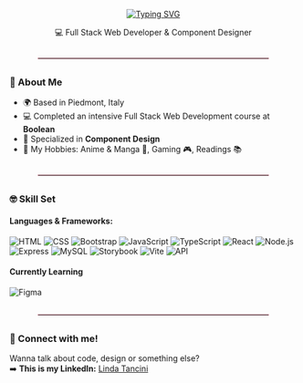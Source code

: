 <p align="center">
 <a href="https://git.io/typing-svg"><img src="https://readme-typing-svg.demolab.com?font=Pacifico&size=28&pause=200&color=FF69B4&center=true&vCenter=true&width=650&lines=Hi+there!;+I%E2%80%99m+Linda+Tancini+%E2%9C%A8" alt="Typing SVG" /></a>
</p>

<p align="center">
💻 Full Stack Web Developer & Component Designer
</p>

<hr style="border:1px solid #F7C6D0; width:80%; margin: 30px auto;">

### 🌸 About Me

<ul>
<li>🌍 Based in Piedmont, Italy</li>
<li>💻 Completed an intensive Full Stack Web Development course at <b>Boolean</b></li>
<li>🎨 Specialized in <b>Component Design</b></li>
<li>🌟 My Hobbies: Anime & Manga 💮, Gaming 🎮, Readings 📚 </li>
</ul>

<hr style="border:1px solid #F7C6D0; width:80%; margin: 30px auto;">

### 🤓 Skill Set

#### Languages & Frameworks:

![HTML](https://img.shields.io/badge/HTML-E34F26?style=for-the-badge&logo=html5&logoColor=white)
![CSS](https://img.shields.io/badge/CSS-1572B6?style=for-the-badge&logo=css3&logoColor=white)
![Bootstrap](https://img.shields.io/badge/Bootstrap-7952B3?style=for-the-badge&logo=bootstrap&logoColor=white)
![JavaScript](https://img.shields.io/badge/JavaScript-F7DF1E?style=for-the-badge&logo=javascript&logoColor=black)
![TypeScript](https://img.shields.io/badge/TypeScript-3178C6?style=for-the-badge&logo=typescript&logoColor=white)
![React](https://img.shields.io/badge/React-61DAFB?style=for-the-badge&logo=react&logoColor=black)
![Node.js](https://img.shields.io/badge/Node.js-339933?style=for-the-badge&logo=node.js&logoColor=white)
![Express](https://img.shields.io/badge/Express-000000?style=for-the-badge&logo=express&logoColor=white)
![MySQL](https://img.shields.io/badge/MySQL-4479A1?style=for-the-badge&logo=mysql&logoColor=white)
![Storybook](https://img.shields.io/badge/Storybook-FF4785?style=for-the-badge&logo=storybook&logoColor=white)
![Vite](https://img.shields.io/badge/Vite-646CFF?style=for-the-badge&logo=vite&logoColor=white)
![API](https://img.shields.io/badge/API-FFCA28?style=for-the-badge&logo=json)

#### Currently Learning

![Figma](https://img.shields.io/badge/Figma-F24E1E?style=for-the-badge&logo=figma&logoColor=white)

<hr style="border:1px solid #F7C6D0; width:80%; margin: 30px auto;">

### 💌 Connect with me!

Wanna talk about code, design or something else?  
➡️ **This is my LinkedIn:** [Linda Tancini](https://www.linkedin.com/in/linda-tancini-2ba649388/)

